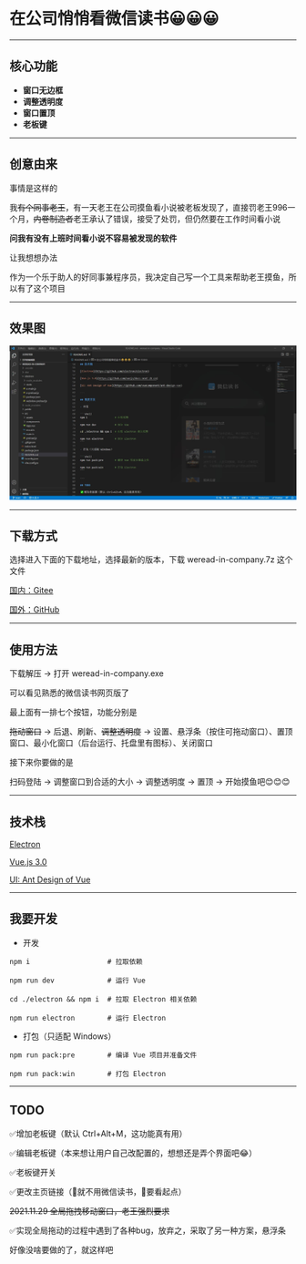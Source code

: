 # 在公司悄悄看微信读书😀😀😀

---

## 核心功能

- **窗口无边框**
- **调整透明度**
- **窗口置顶**
- **老板键**

---

## 创意由来

事情是这样的

我~~有个同事老王~~，有一天老王在公司摸鱼看小说被老板发现了，直接罚老王996一个月，~~内卷制造者~~老王承认了错误，接受了处罚，但仍然要在工作时间看小说

**问我有没有上班时间看小说不容易被发现的软件**

让我想想办法

作为一个乐于助人的好同事兼程序员，我决定自己写一个工具来帮助老王摸鱼，所以有了这个项目

---

## 效果图

![截图](pic/1.jpg)

---

## 下载方式

选择进入下面的下载地址，选择最新的版本，下载 weread-in-company.7z 这个文件

[国内：Gitee](https://gitee.com/zjxlooou/weread-in-company/releases)

[国外：GitHub](https://github.com/zjxlooou/weread-in-company/releases)

---

## 使用方法

下载解压 → 打开 weread-in-company.exe

可以看见熟悉的微信读书网页版了

最上面有一排七个按钮，功能分别是

~~拖动窗口~~ → 后退、刷新、~~调整透明度~~ → 设置、悬浮条（按住可拖动窗口）、置顶窗口、最小化窗口（后台运行、托盘里有图标）、关闭窗口

接下来你要做的是

扫码登陆 → 调整窗口到合适的大小 → 调整透明度 → 置顶 → 开始摸鱼吧😊😊😊

---

## 技术栈

[Electron](https://github.com/electron/electron)

[Vue.js 3.0](https://github.com/vuejs/docs-next-zh-cn)

[UI: Ant Design of Vue](https://github.com/vueComponent/ant-design-vue)

---

## 我要开发

- 开发
  
```shell
npm i                   # 拉取依赖

npm run dev             # 运行 Vue

cd ./electron && npm i  # 拉取 Electron 相关依赖

npm run electron        # 运行 Electron
```

- 打包（只适配 Windows）
  
```shell
npm run pack:pre        # 编译 Vue 项目并准备文件

npm run pack:win        # 打包 Electron
```

---

## TODO

✅增加老板键（默认 Ctrl+Alt+M，这功能真有用）

✅编辑老板键（本来想让用户自己改配置的，想想还是弄个界面吧😂）

✅老板键开关

✅更改主页链接（👴就不用微信读书，👴要看起点）

~~2021.11.29 全局拖拽移动窗口，老王强烈要求~~

✅实现全局拖动的过程中遇到了各种bug，放弃之，采取了另一种方案，悬浮条

好像没啥要做的了，就这样吧